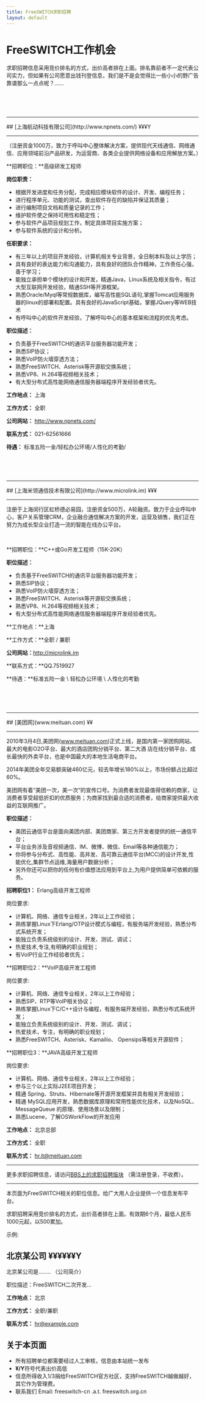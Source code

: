 ```yaml
---
title: FreeSWITCH求职招聘
layout: default
---
```


# FreeSWITCH工作机会

求职招聘信息采用竞价排名的方式，出价高者排在上面。排名靠前者不一定代表公司实力，但如果有公司愿意出钱刊登信息，我们是不是会觉得比一些小小的野广告靠谱那么一点点呢？……

<br>
<a name="npnets"> </a>
<br>
<br>
<hr>
## [上海航动科技有限公司](http://www.npnets.com/) ¥¥¥Y
<hr>

（注册资金1000万，致力于呼叫中心整体解决方案，提供现代天线通信、网络通信、应用领域前沿产品研发，为运营商、各类企业提供网络设备和应用解放方案。）

**招聘职位：**高级研发工程师

**岗位职责：**

* 根据开发进度和任务分配，完成相应模块软件的设计、开发、编程任务；
* 进行程序单元、功能的测试，查出软件存在的缺陷并保证其质量；
* 进行编制项目文档和质量记录的工作；
* 维护软件使之保持可用性和稳定性；
* 参与软件产品项目规划工作，制定具体项目实施方案；
* 参与软件系统的设计和分析。

**任职要求：**

* 有三年以上的项目开发经验，计算机相关专业背景，全日制本科及以上学历；
* 具有良好的表达能力和沟通能力，具有良好的团队合作精神，工作责任心强，善于学习；
* 能独立承担单个模块的设计和开发，精通Java，Linux系统及相关指令，有过大型互联网开发经验，精通SSH等开源框架。
* 熟悉Oracle/Myql等常规数据库，编写高性能SQL语句,掌握Tomcat应用服务器的linux的部署和配置。具有良好的JavaScript基础，掌握JQuery等WEB技术
* 有呼叫中心的软件开发经验，了解呼叫中心的基本框架和流程的优先考虑。

**职位描述：**

* 负责基于FreeSWITCH的通讯平台服务器功能开发；
* 熟悉SIP协议；
* 熟悉VoIP防火墙穿透方法；
* 熟悉FreeSWITCH、Asterisk等开源软交换系统；
* 熟悉VP8、H.264等视频相关技术；
* 有大型分布式高性能网络通信服务器端程序开发经验者优先。

**工作地点：** 上海

**工作方式：** 全职

**公司网站：** <http://www.npnets.com/>

**联系方式：** 021-62561666

**待遇：** 标准五险一金/轻松办公环境/人性化的考勤/


<br>
<a name="microlink"> </a>
<br>
<br>
<hr>
## [上海米领通信技术有限公司](http://www.microlink.im) ¥¥¥
<hr>

注册于上海闵行区虹桥德必易园，注册资金500万，A轮融资。致力于企业呼叫中心，客户关系管理CRM，企业融合通信解决方案的开发，运营及销售，我们正在努力为成长型企业打造一流的智能在线办公平台。

<br/>


**招聘职位：**C++或Go开发工程师（15K-20K）

**职位描述：**

* 负责基于FreeSWITCH的通讯平台服务器功能开发；
* 熟悉SIP协议；
* 熟悉VoIP防火墙穿透方法；
* 熟悉FreeSWITCH、Asterisk等开源软交换系统；
* 熟悉VP8、H.264等视频相关技术；
* 有大型分布式高性能网络通信服务器端程序开发经验者优先。

**工作地点：**上海

**工作方式：**全职 / 兼职

**公司网站：**<http://microlink.im>

**联系方式：**QQ.7519927

**待遇：**标准五险一金 \ 轻松办公环境 \ 人性化的考勤

<br>
<a name="meituan"> </a>
<br>
<br>
<hr>
## [美团网](www.meituan.com) ¥¥
<hr>

2010年3月4日,美团网(www.meituan.com)正式上线，是国内第一家团购网站、最大的电影O2O平台、最大的酒店团购分销平台、第二大酒 店在线分销平台、成长最快的外卖平台，也是中国最大的本地生活电商平台。

2014年美团全年交易额突破460亿元，较去年增长180%以上，市场份额占比超过60%。

美团网有着“美团一次，美一次”的宣传口号。为消费者发现最值得信赖的商家，让消费者享受超低折扣的优质服务；为商家找到最合适的消费者，给商家提供最大收益的互联网推广。

**职位描述：**

* 美团云通信平台是面向美团内部、美团商家、第三方开发者提供的统一通信平台；
* 平台业务涉及音视频通信、IM、微博、微信、Email等各种通信能力；
* 你将参与分布式、高性能、高并发、高可靠云通信平台(MCC)的设计开发,性能优化,集群节点运维,海量用户数据分析；
* 另外你还可以把你的任何有价值想法应用到平台上,为用户提供简单可依赖的服务。

**招聘职位1：** Erlang高级开发工程师

岗位要求:

* 计算机、网络、通信专业相关，2年以上工作经验；
* 熟练掌握Linux下Erlang/OTP设计模式与编程，有服务端开发经验，熟悉分布式系统开发；
* 能独立负责系统级别的设计、开发、测试、调试；
* 热爱技术,专注,有明确的职业规划；
* 有VoIP行业工作经验者优先；

**招聘职位2：**VoIP高级开发工程师

岗位要求:

* 计算机、网络、通信专业相关，2年以上工作经验；
* 熟悉SIP、RTP等VoIP相关协议；
* 熟练掌握Linux下C/C++设计与编程，有服务端开发经验，熟悉分布式系统开发；
* 能独立负责系统级别的设计、开发、测试、调试；
* 热爱技术，专注，有明确的职业规划；
* 熟悉FreeSWITCH、Asterisk、Kamailio、 Opensips等相关开源软件；

**招聘职位3：**JAVA高级开发工程师

岗位要求:

* 计算机、网络、通信专业相关，2年以上工作经验；
* 参与三个以上实际J2EE项目开发；
* 精通 Spring、Struts、Hibernate等开源开发框架并具有相关开发经验；
* 精通 MySQL应用开发，熟悉数据库原理和常用性能优化技术，以及NoSQL、MessageQueue 的原理、使用场景以及限制；
* 熟悉Lucene，了解OSWorkFlow的开发应用

**工作地点：** 北京总部

**工作方式：** 全职

**联系方式：** hr.it@meituan.com


<hr>

更多求职招聘信息，请访问[BBS上的求职招聘版块](http://bbs.freeswitch.org.cn/c/freeswitchqiu-zhi-zhao-pin) （需注册登录，不收费）。

<hr>

本页面为FreeSWITCH相关的职位信息。给广大用人企业提供一个信息发布平台。

求职招聘采用竞价排名的方式，出价高者排在上面。有效期6个月，最低人民币1000元起，以500累加。

示例:

## 北京某公司 ¥¥¥¥¥¥Y

北京某公司是........ （公司简介）

职位描述：FreeSWITCH二次开发...

**工作地点：** 北京

**工作方式：** 全职/兼职

**联系方式：** hr@example.com


## 关于本页面

* 所有招聘单位都需要经过人工审核，信息由本站统一发布
* **¥/Y**符号代表出价高低
* 信息所得收入1/3捐给FreeSWITCH官方社区，支持FreeSWITCH越做越好，其它作为管理费。
* 联系我们 Email: freeswitch-cn .a.t. freeswitch.org.cn

